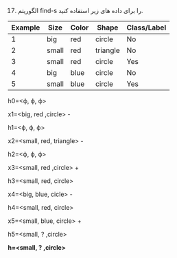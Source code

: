 17. الگوریتم find-s را برای داده های زیر استفاده کنید.

|     Example    |     Size     |     Color    |     Shape       |     Class/Label    |
|----------------|--------------|--------------|-----------------|--------------------|
|     1          |     big      |     red      |     circle      |     No             |
|     2          |     small    |     red      |     triangle    |     No             |
|     3          |     small    |     red      |     circle      |     Yes            |
|     4          |     big      |     blue     |     circle      |     No             |
|     5          |     small    |     blue     |     circle      |     Yes            |

h0=<ϕ, ϕ, ϕ>

x1=<big, red ,circle> -

h1=<ϕ, ϕ, ϕ>

x2=<small, red, triangle> -

h2=<ϕ, ϕ, ϕ>

x3=<small, red ,circle> +

h3=<small, red, circle>

x4=<big, blue, cicle> -

h4=<small, red, circle>

x5=<small, blue, circle> +

h5=<small, ? ,circle>

**h=<small, ? ,circle>**
